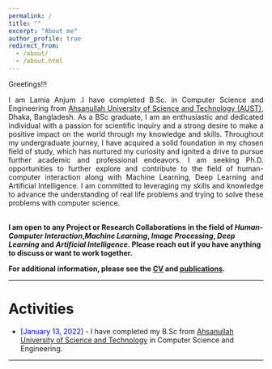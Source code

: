 ```yaml
---
permalink: /
title: ""
excerpt: "About me"
author_profile: true
redirect_from: 
  - /about/
  - /about.html
---
```


Greetings!!!

<div style="text-align: justify"> 

I am Lamia Anjum .I have completed B.Sc. in Computer Science and Engineering from <a href="http://aust.edu/">Ahsanullah University of Science and Technology (AUST)</a>, Dhaka, Bangladesh. As a BSc graduate, I am an enthusiastic and dedicated individual with a passion for scientific inquiry and a strong desire to make a positive impact on the world through my knowledge and skills. Throughout my undergraduate journey, I have acquired a solid foundation in my chosen field of study, which has nurtured my curiosity and ignited a drive to pursue further academic and professional endeavors. I am seeking Ph.D. opportunities to further explore and contribute to the field of human-computer interaction along with Machine Learning, Deep Learning and Artificial Intelligence. I am committed to leveraging my skills and knowledge to advance the understanding of real life problems and trying to solve these problems with computer science.<br /><br /></div>
 
<b> I am open to any Project or Research Collaborations in the field of *Human-Computer Interaction*,*Machine Learning*, *Image Processing*, *Deep Learning* and *Artificial Intelligence*. Please reach out if you have anything to discuss or want to work together.  </b> <a href="mailto:lamianjum123@gmail.com"><i class="fas fa-envelope"></i></a> <br />  


**For additional information, please see the [CV](https://lamianjum.github.io/cv/) and [publications](https://lamianjum.github.io/publications/).**

-----------


# Activities 
* <span style="color:Blue"> [January 13, 2022] </span> - I have completed my B.Sc from [Ahsanullah University of Science and Technology](http://aust.edu/) in Computer Science and Engineering.

<script type="text/javascript" src="//rf.revolvermaps.com/0/0/8.js?i=52vxgbx02tg&amp;m=0&amp;c=ff0000&amp;cr1=ffffff&amp;f=arial&amp;l=33" async="async"></script>

-----------



